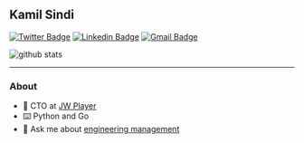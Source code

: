 ## Kamil Sindi

[![Twitter Badge](https://img.shields.io/badge/-kamilsindi-1ca0f1?style=flat-square&logo=twitter&logoColor=white&link=https://twitter.com/kamilsindi)](https://twitter.com/kamilsindi)  [![Linkedin Badge](https://img.shields.io/badge/-kamilsindi-blue?style=flat-square&logo=Linkedin&logoColor=white&link=https://www.linkedin.com/in/kamilsindi//)](https://www.linkedin.com/in/kamilsindi/) [![Gmail Badge](https://img.shields.io/badge/-kysindi@gmail.com-c14438?style=flat-square&logo=Gmail&logoColor=white&link=mailto:kysindi@gmail.com)](mailto:kysindi@gmail.com)

![github stats](https://github-readme-stats.vercel.app/api?username=ksindi&show_icons=true)

---------------------------------------------------------------------------------------------------------------------------------------------------------------------------------
### About

- :office: CTO at [JW Player](https://www.jwplayer.com/)
- :keyboard: Python and Go
- :speech_balloon: Ask me about [engineering management](https://github.com/ksindi/managers-playbook)
